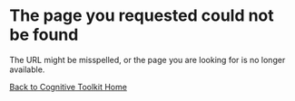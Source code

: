 # The page you requested could not be found

The URL might be misspelled, or the page you are looking for is no longer available. 

[Back to Cognitive Toolkit Home](./index.md)

